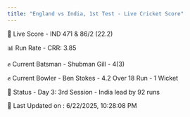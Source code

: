 ```yaml
---
title: "England vs India, 1st Test - Live Cricket Score"
---
```


🔴 Live Score - IND 471 & 86/2 (22.2)  

📊 Run Rate - CRR: 3.85  

✊ Current Batsman - Shubman Gill - 4(3)  

✊ Current Bowler - Ben Stokes - 4.2 Over 18 Run - 1 Wicket  

📑 Status - Day 3: 3rd Session - India lead by 92 runs

📝 Last Updated on : 6/22/2025, 10:28:08 PM  

